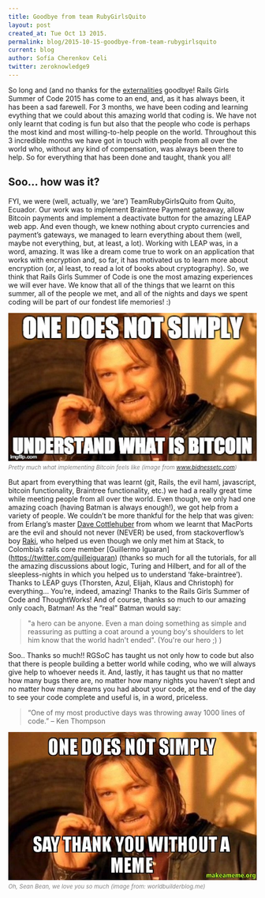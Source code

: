 ```yaml
---
title: Goodbye from team RubyGirlsQuito
layout: post
created_at: Tue Oct 13 2015.
permalink: blog/2015-10-15-goodbye-from-team-rubygirlsquito
current: blog
author: Sofía Cherenkov Celi
twitter: zeroknowledge9
---
```


So long and (and no thanks for the
[externalities](http://dl.acm.org/citation.cfm?id=1719050) goodbye! Rails Girls Summer of Code
2015 has come to an end, and, as it has always been, it has been a sad farewell.
For 3 months, we have been coding and learning evything that we could about
this amazing world that coding is. We have not only learnt that coding is
fun but also that the people who code is perhaps the most kind and most
willing-to-help people on the world. Throughout this 3 incredible months we
have got in touch with people from all over the world who, without any kind of
compensation, was always been there to help. So for everything that has been
done and taught, thank you all!

## Soo... how was it?

FYI, we were (well, actually, we ‘are’) TeamRubyGirlsQuito from Quito, Ecuador. Our
work was to implement Braintree Payment gateaway, allow Bitcoin payments and
implement a deactivate button for the amazing LEAP web app. And even though, we
knew nothing about crypto currencies and payment’s gateways, we managed to learn
everything about them (well, maybe not everything, but, at least, a lot).
Working with LEAP was, in a word, amazing. It was like a dream come true to work
on an application that works with encryption and, so far, it has motivated us to
learn more about encryption (or, al least, to read a lot of books about
cryptography). So, we think that Rails Girls Summer of Code is one the most
amazing experiences we will ever have. We know that all of the things that we
learnt on this summer, all of the people we met, and all of the nights and days
we spent coding will be part of our fondest life memories! :)

<img src="/img/blog/2015/bitcoin.jpg" alt="Bitcoin"
width="auto" height="300px"><br>
<font color="grey"><small><i>Pretty much what implementing Bitcoin feels
like (image from www.bidnessetc.com)</i></small></font>

But apart from everything that was learnt (git, Rails, the evil haml,
javascript, bitcoin functionality, Braintree functionality, etc.) we had a
really great time while meeting people from all over the world. Even though, we
only had one amazing coach (having Batman is always enough!), we got help from a
variety of people. We couldn’t be more thankful for the help that was given:
from Erlang’s master [Dave Cottlehuber](https://twitter.com/dch__) from whom we
learnt that MacPorts are the evil and should not never (NEVER) be used, from
stackoverflow’s boy [Raki](https://twitter.com/rakib312), who helped us even though
we only met him at Stack, to Colombia’s rails core member [Guillermo Iguaran]
(https://twitter.com/guilleiguaran) (thanks so much for all the tutorials,
for all the amazing discussions about logic, Turing and Hilbert, and for all
of the sleepless-nights in which you helped us to understand ‘fake-braintree’).
Thanks to LEAP guys (Thorsten, Azul, Elijah, Klaus and Christoph) for
everything... You’re, indeed, amazing! Thanks to the Rails Girls Summer of Code
and ThoughtWorks! And of course, thanks so much to our amazing only coach,
Batman! As the “real” Batman would say:

>"a hero can be anyone. Even a man doing something as simple and reassuring as
putting a coat around a young boy's shoulders to let him know that the world
hadn't ended". (You're our hero ;) )

Soo.. Thanks so much!! RGSoC has taught us not only how to code but also that
there is people building a better world while coding, who we will always give
help to whoever needs it. And, lastly, it has taught us that no matter how
many bugs there are, no matter how many nights you haven’t slept and no matter
how many dreams you had about your code, at the end of the day to see
your code complete and useful is, in a word, priceless.


>“One of my most productive days was throwing away 1000 lines of code.”
>– Ken Thompson

<img src="/img/blog/2015/thankyou.jpg" alt="Thank you" width="auto" height="300px">
<br>
<font color="grey"><small><i>Oh, Sean Bean, we love you so much (image from:
worldbuilderblog.me)</i></small></font>
